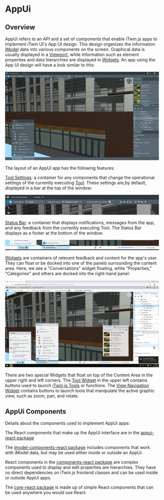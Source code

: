 # AppUi
## Overview

AppUi refers to an API and a set of components that enable iTwin.js apps to implement iTwin UI's App UI design. This design organizes the information  [iModel](../../iModels) data into various components on the screen. Graphical data is usually displayed in a [Viewport](../imodel-components/Viewport), while information such as element properties and data hierarchies are displayed in [Widgets](../Widgets). An app using the App UI design will have a look similar to this:

![AppUi](./images/AppUiDarkTheme.png)

The layout of an AppUi app has the following features:

[Tool Settings](./appui-react/ToolSettings): a container for any components that change the operational settings of the currently executing [Tool](../frontend/Tools). These settings are,by default, displayed in a bar at the top of the window:

![ToolSettings](./images/ToolSettings.png)

[Status Bar](./appui-react/StatusBar): a container that displays notifications, messages from the app, and any feedback from the currently executing Tool. The Status Bar displays as a footer at the bottom of the window:

![StatusBar](./images/StatusBar.png)

[Widgets](./appui-react/Widgets) are containers of relevant feedback and content for the app's user. They can float or be docked into one of the panels surrounding the content area. Here, we see a "Conversations" widget floating, while "Properties," "Categories" and others are docked into the right-hand panel:

![Widgets](./images/AppUiLightTheme.png)

There are two special Widgets that float on top of the Content Area in the upper right and left corners. The [Tool Widget](./appui-react/Widgets.md#ToolWidget) in the upper left contains buttons used to launch [iTwin.js Tools](../../frontend/Tools) or functions. The [View Navigation Widget](./appui-react/Widgets.md#NavigationWidget) contains buttons to launch tools that manipulate the active graphic view, such as zoom, pan, and rotate.

## AppUi Components

Details about the components used to implement AppUi apps:

The React components that make up the AppUi interface are in the [appui-react package](./appui-react/index)

The [imodel-components-react package](../imodel-components/index) includes components that work with iModel data, but may be used either inside or outside an AppUi.

React components in the [components-react package](../components-react/index) are complex components used to display and edit properties are hierarchies. They have no direct dependencies on iTwin.js frontend classes and can be used inside or outside AppUi apps.

The [core-react package](../core/index) is made up of simple React components that can be used anywhere you would use React.